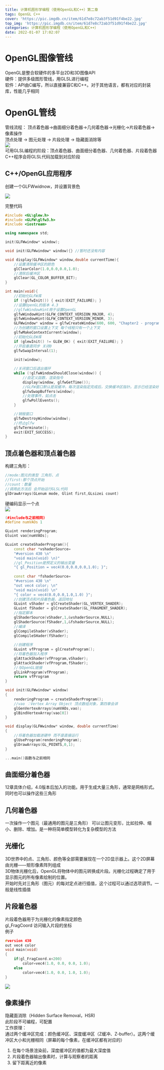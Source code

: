 ```yaml
---
title: 计算机图形学编程（使用OpenGL和C++）第二章
tags: OpenGL C++
cover: 'https://pic.imgdb.cn/item/61d7e8c72ab3f51d91f4be22.jpg'
top_img: 'https://pic.imgdb.cn/item/61d7e8c72ab3f51d91f4be22.jpg'
categories: 计算机图形学编程（使用OpenGL和C++）
date: 2022-01-07 17:02:07
---
```

# OpenGL图像管线
OpenGL是整合软硬件的多平台2D和3D图像API  
硬件：提供多级图形管线，用GLSL进行编程  
软件：API由C编写，所以直接兼容C和C++。对于其他语言，都有对应的封装库，性能几乎相同  
# OpenGL管线
管线流程：
顶点着色器->曲面细分着色器->几何着色器->光栅化->片段着色器->像素操作  
顶点处理 -> 图元处理 -> 片段处理 -> 隐藏面消除等  
![](https://pic.imgdb.cn/item/61d802a62ab3f51d910d0dcb.png)  
可用GLSL编程的阶段：顶点着色器、曲面细分着色器、几何着色器、片段着色器  
C++程序会将GLSL代码加载到对应阶段
## C++/OpenGL应用程序
创建一个GLFWwidnow，并设置背景色

![](https://pic.imgdb.cn/item/61d809062ab3f51d91159c62.png)

完整代码
```c++
#include <GL\glew.h>
#include <GLFW\glfw3.h>
#include <iostream>

using namespace std;

init(GLFWwindow* window);

void init(GLFWwindow* window){} //暂时还没有内容

void display(GLFWwindow* window,double currentTime){
    //设置清除缓冲区的颜色
    glClearColor(1.0,0.0,0.0,1.0);
    //清除后缓冲区
    glClear(GL_COLOR_BUFFER_BIT);
}

int main(void){
    //初始化GLFW库
    if (!glfwInit()) { exit(EXIT_FAILURE); }
    //设置OpenGL的版本 4.3
    //glfwWindowHint用于设置OpenGL
    glfwWindowHint(GLFW_CONTEXT_VERSION_MAJOR, 4);
    glfwWindowHint(GLFW_CONTEXT_VERSION_MINOR, 3);
    GLFWwindow* window = glfwCreateWindow(600, 600, "Chapter2 - programl", NULL, NULL);
    //为创建的窗口设置上下文 每个线程只有一个上下文
    glfwMakeContextCurrent(window);
    //初始化GLEW库
    if (glewInit() != GLEW_OK) { exit(EXIT_FAILURE); }
    //开启垂直同步 关闭0
    glfwSwapInterval(1);
    
    init(window);

    //关闭窗口后退出循环
    while (!glfwWindowShouldClose(window)) {
        //自定义函数，渲染指令 
	    display(window, glfwGetTime()); 
        //GLFW窗口默认是双缓冲，每次渲染指定完成后，交换缓冲区指针。显示已经渲染好的画面。 如果是单缓冲，会出现闪屏的现象。因为屏幕上的画面不是已经绘制完成的，而是从左到右、从上到下逐像素绘制的
		glfwSwapBuffers(window); 
        //处理事件，如点击
		glfwPollEvents();
	}

    //销毁窗口
    glfwDestroyWindow(window);
    //终止glfw
    glfwTerminate();
    exit(EXIT_SUCCESS);
}
```

## 顶点着色器和顶点着色器
构建三角形：
```c++
//mode:图元的类型 三角形、点
//first:那个顶点开始
//count：数量
//调用此方法后 会开始运行GLSL代码
glDrawArrays(GLenum mode, Glint first,GLsizei count)
```

硬编码显示一个点  
![](https://pic.imgdb.cn/item/61d80b742ab3f51d9117a928.png)
```c++
(#include与之前相同)
#define numVAOs 1

GLuint renderingProgram;
Gluint vao[numVAOs];

GLuint createShaderProgram(){
    const char *vshaderSource=
    "#version 430 \n"
    "void main(void) \n)"
    //gl_Position是预定义的输出变量
    "{ gl_Position = vec4(0.0,0.0,0.0,1.0); }";
    
    const char *fshaderSource=
    "#version 430 \n"
    "out vec4 color; \n"
    "void main(void) \n"
    "{ color = vec4(0.0,0.0,1.0,1.0) }";
    //创建顶点和片段着色器，返回地址
    GLuint vShader = glCreateShader(GL_VERTEX_SHADER);
    GLuint fShader = glCreateShader(GL_FRAGMENT_SHADER);
    //指定脚本
    glShaderSource(vShader,1,&vshaderSource,NULL);
    glShaderSource(fShader,1,&fshaderSource,NULL);
    //编译
    glCompileShader(vShader);
    glCompileSHader(fShader);
    
    //创建程序
    GLuint vfProgram = glCreateProgram();
    //将着色器加入程序
    glAttackShader(vfProgram,vShader);
    glAttackShader(vfProgram,fShader);
    //与OpenGL链接
    glLinkProgram(vfProgram);
    return vfProgram
}

void init(GLFWwindow* window)
{
    renderingProgram = createShaderProgram();
    //vao ：Vertex Array Object 顶点数组对象，第四章会讲
    glGenVertexArrays(numVAOs,vao);
    glBindVertexArray(vao[0])
}

void display(GLFWwindow* window, double currentTime)
{
    //将着色器加载进硬件 而不是直接运行
    glUseProgram(renderingProgram);
    glDrawArrays(GL_POINTS,0,1);    
}

...main()函数与之前相同
```

## 曲面细分着色器
12章具体介绍，4.0版本后加入的功能。用于生成大量三角形，通常是网格形式。同时也可以操作这些三角形

## 几何着色器
一次操作一个图元（最通用的图元是三角形） 可以让图元变形，比如拉伸、缩小、删除、增加。是一种将简单模型转化为复杂模型的方法

## 光栅化
3D世界中的点、三角形、颜色等全部需要展现在一个2D显示器上。这个2D屏幕由光栅——矩形像素阵列组成  
3D物体光栅化后，OpenGL将物体中的图元转换成片段。光栅化过程确定了用于显示图元的所有像素绘制的位置。  
开始时先对三角形（图元）的每对定点进行插值，这个过程可以通过选项调节。一般是线性插值

## 片段着色器
片段着色器用于为光栅化的像素指定颜色  
gl_FragCoord 访问输入片段的坐标  
例子
```c++
#version 430
out vec4 color
void main(void)
{
    if(gl_FragCoord.x<200)
        color=vec4(1.0, 0.0, 0.0, 1.0);
    else
        color=vec4(1.0, 0.0, 1.0, 1.0);
}
```
![](https://pic.imgdb.cn/item/61d80bb22ab3f51d9117e367.png)
## 像素操作
隐藏面消除（Hidden Surface Removal，HSR)  
此阶段不可编程，可配置  
工作原理：  
通过两个缓冲区完成：颜色缓冲区、深度缓冲区（Z缓冲、Z-buffer）。这两个缓冲区大小和光栅相同（屏幕的每个像素，在缓冲区都有对应的）  
1. 在每个场景渲染前，深度缓冲区的值都为最大深度值  
2. 片段着色器输出像素时，计算与观察者的距离  
3. 留下距离近的像素  